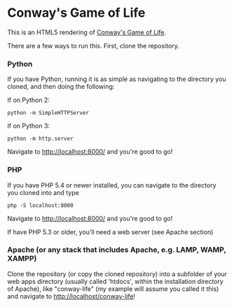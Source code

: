 Conway's Game of Life
===========
This is an HTML5 rendering of [Conway's Game of Life](http://en.wikipedia.org/wiki/Conway%27s_game_of_life).

There are a few ways to run this. First, clone the repository.

### Python
If you have Python, running it is as simple as navigating to the directory you cloned, and then doing the following:

If on Python 2:

``python -m SimpleHTTPServer``

If on Python 3:

``python -m http.server``

Navigate to [http://localhost:8000/](http://localhost:8000/) and you're good to go!


### PHP
If you have PHP 5.4 or newer installed, you can navigate to the directory you cloned into and type

``php -S localhost:8000``

Navigate to [http://localhost:8000/](http://localhost:8000/) and you're good to go!

If have PHP 5.3 or older, you'll need a web server (see Apache section)

### Apache (or any stack that includes Apache, e.g. LAMP, WAMP, XAMPP)
Clone the repository (or copy the cloned repository) into a subfolder of your web apps directory (usually called 'htdocs', within the installation directory of Apache), like "conway-life" (my example will assume you called it this) and navigate to [http://localhost/conway-life](http://localhost/conway-life)!
